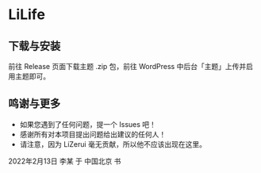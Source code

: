 # LiLife

## 下载与安装

前往 Release 页面下载主题 .zip 包，前往 WordPress 中后台「主题」上传并启用主题即可。

## 鸣谢与更多

- 如果您遇到了任何问题，提一个 Issues 吧！
- 感谢所有对本项目提出问题给出建议的任何人！ 
- 请注意，因为 LiZerui 毫无贡献，所以他不应该出现在这里。

2022年2月13日 李某 于 中国北京 书
